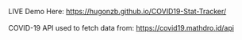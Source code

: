 LIVE Demo Here: https://hugonzb.github.io/COVID19-Stat-Tracker/
<br><br>
COVID-19 API used to fetch data from: https://covid19.mathdro.id/api
